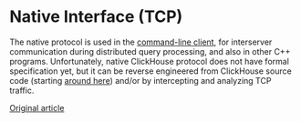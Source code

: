 # Native Interface (TCP)

The native protocol is used in the [command-line client](cli.md), for interserver communication during distributed query processing, and also in other C++ programs. Unfortunately, native ClickHouse protocol does not have formal specification yet, but it can be reverse engineered from ClickHouse source code (starting [around here](https://github.com/yandex/ClickHouse/tree/master/dbms/src/Client)) and/or by intercepting and analyzing TCP traffic.

[Original article](https://clickhouse.yandex/docs/en/interfaces/tcp/) <!--hide-->
